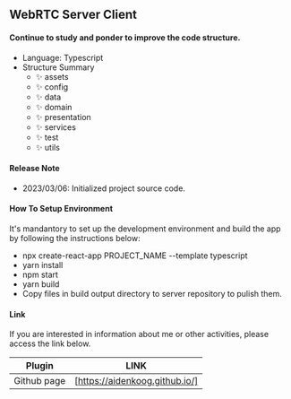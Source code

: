 ## WebRTC Server Client

#### Continue to study and ponder to improve the code structure.

- Language: Typescript
- Structure Summary
  - ✨ assets
  - ✨ config
  - ✨ data
  - ✨ domain
  - ✨ presentation
  - ✨ services
  - ✨ test
  - ✨ utils

#### Release Note

- 2023/03/06: Initialized project source code.

#### How To Setup Environment

It's mandantory to set up the development environment and build the app by following the instructions below:

- npx create-react-app PROJECT_NAME --template typescript
- yarn install
- npm start
- yarn build
- Copy files in build output directory to server repository to pulish them.

#### Link

If you are interested in information about me or other activities, please access the link below.

| Plugin      | LINK                           |
| ----------- | ------------------------------ |
| Github page | [https://aidenkoog.github.io/] |
